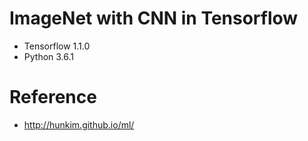 # ImageNet with CNN in Tensorflow

* Tensorflow 1.1.0
* Python 3.6.1

# Reference 

* http://hunkim.github.io/ml/
